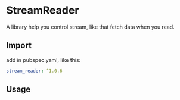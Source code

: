 # StreamReader

A library help you control stream, like that fetch data when you read.

## Import

add in pubspec.yaml, like this:

```yaml
stream_reader: ^1.0.6
```

## Usage

